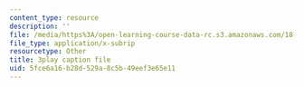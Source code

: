 ```yaml
---
content_type: resource
description: ''
file: /media/https%3A/open-learning-course-data-rc.s3.amazonaws.com/18-06sc-linear-algebra-fall-2011/5fce6a16b28d529a8c5b49eef3e65e11_MsIvs_6vC38.vtt
file_type: application/x-subrip
resourcetype: Other
title: 3play caption file
uid: 5fce6a16-b28d-529a-8c5b-49eef3e65e11
---
```

